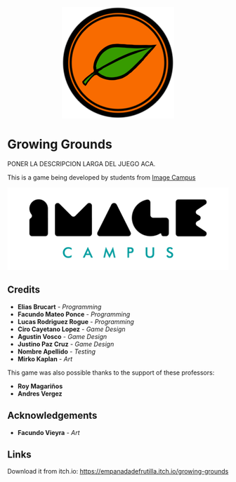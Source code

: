 <p align="center">
<img src="logos/logo.png" alt="Growing Grounds"/>
</p>

# Growing Grounds

PONER LA DESCRIPCION LARGA DEL JUEGO ACA.

This is a game being developed by students from <a href="https://www.imagecampus.edu.ar/">Image Campus</a>

<p align="center">
  <a href="https://www.imagecampus.edu.ar/">
    <img src="logos/logo-image-campus.png" alt="Image Campus"/>
  </a> 
</p>


## Credits

- **Elias Brucart** - *Programming*
- **Facundo Mateo Ponce** - *Programming*
- **Lucas Rodriguez Rogue** - *Programming*
- **Ciro Cayetano Lopez** - *Game Design*
- **Agustin Vosco** - *Game Design*
- **Justino Paz Cruz** - *Game Design*
- **Nombre Apellido** - *Testing*
- **Mirko Kaplan** - *Art*


This game was also possible thanks to the support of these professors:

- **Roy Magariños**
- **Andres Vergez**


## Acknowledgements

- **Facundo Vieyra** - *Art*


## Links

Download it from itch.io: https://empanadadefrutilla.itch.io/growing-grounds
